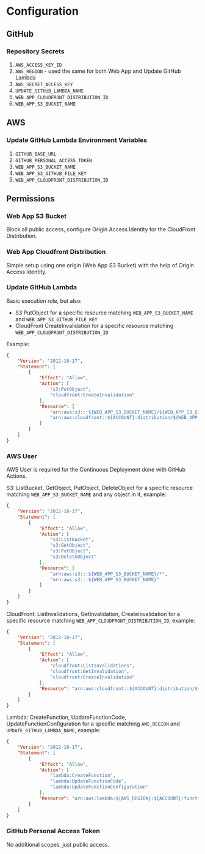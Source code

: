 # Configuration

## GitHub

### Repository Secrets

1. `AWS_ACCESS_KEY_ID`
2. `AWS_REGION` - used the same for both Web App and Update GitHub Lambda
3. `AWS_SECRET_ACCESS_KEY`
4. `UPDATE_GITHUB_LAMBDA_NAME`
5. `WEB_APP_CLOUDFRONT_DISTRIBUTION_ID`
6. `WEB_APP_S3_BUCKET_NAME`

## AWS

### Update GitHub Lambda Environment Variables

1. `GITHUB_BASE_URL`
2. `GITHUB_PERSONAL_ACCESS_TOKEN`
3. `WEB_APP_S3_BUCKET_NAME`
4. `WEB_APP_S3_GITHUB_FILE_KEY`
5. `WEB_APP_CLOUDFRONT_DISTRIBUTION_ID`

## Permissions

### Web App S3 Bucket

Block all public access, configure Origin Access Identity for the CloudFront Distribution. 

### Web App Cloudfront Distribution

Simple setup using one origin (Web App S3 Bucket) with the help of Origin Access Identity.

### Update GitHub Lambda

Basic execution role, but also:

* S3 PutObject for a specific resource matching `WEB_APP_S3_BUCKET_NAME` and `WEB_APP_S3_GITHUB_FILE_KEY`
* CloudFront CreateInvalidation for a specific resource matching `WEB_APP_CLOUDFRONT_DISTRIBUTION_ID`

Example:

```json
{
    "Version": "2012-10-17",
    "Statement": [
        {
            "Effect": "Allow",
            "Action": [
                "s3:PutObject",
                "cloudfront:CreateInvalidation"
            ],
            "Resource": [
                "arn:aws:s3:::${WEB_APP_S3_BUCKET_NAME}/${WEB_APP_S3_GITHUB_FILE_KEY}",
                "arn:aws:cloudfront::${ACCOUNT}:distribution/${WEB_APP_CLOUDFRONT_DISTRIBUTION_ID}"
            ]
        }
    ]
}
```

### AWS User

AWS User is required for the Continuous Deployment done with GitHub Actions.

S3: ListBucket, GetObject, PutObject, DeleteObject for a specific resource matching `WEB_APP_S3_BUCKET_NAME` and any
object in it, example:

```json
{
    "Version": "2012-10-17",
    "Statement": [
        {
            "Effect": "Allow",
            "Action": [
                "s3:ListBucket",
                "s3:GetObject",
                "s3:PutObject",
                "s3:DeleteObject"
            ],
            "Resource": [
                "arn:aws:s3:::${WEB_APP_S3_BUCKET_NAME}/*",
                "arn:aws:s3:::${WEB_APP_S3_BUCKET_NAME}"
            ]
        }
    ]
}
```

CloudFront: ListInvalidations, GetInvalidation, CreateInvalidation for a specific resource matching
`WEB_APP_CLOUDFRONT_DISTRIBUTION_ID`, example:

```json
{
    "Version": "2012-10-17",
    "Statement": [
        {
            "Effect": "Allow",
            "Action": [
                "cloudfront:ListInvalidations",
                "cloudfront:GetInvalidation",
                "cloudfront:CreateInvalidation"
            ],
            "Resource": "arn:aws:cloudfront::${ACCOUNT}:distribution/${WEB_APP_CLOUDFRONT_DISTRIBUTION_ID}"
        }
    ]
}
```

Lambda: CreateFunction, UpdateFunctionCode, UpdateFunctionConfiguration for a specific matching `AWS_REGION` and
`UPDATE_GITHUB_LAMBDA_NAME`, example:

```json
{
    "Version": "2012-10-17",
    "Statement": [
        {
            "Effect": "Allow",
            "Action": [
                "lambda:CreateFunction",
                "lambda:UpdateFunctionCode",
                "lambda:UpdateFunctionConfiguration"
            ],
            "Resource": "arn:aws:lambda:${AWS_REGION}:${ACCOUNT}:function:${UPDATE_GITHUB_LAMBDA_NAME}"
        }
    ]
}
```

### GitHub Personal Access Token

No additional scopes, just public access.
